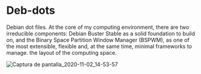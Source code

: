 # Deb-dots
Debian dot files. At the core of my computing environment, there are two irreducible components: Debian Buster Stable as a solid foundation to build on, and the Binary Space Partition Window Manager (BSPWM), as one of the most extensible, flexible and, at the same time, minimal frameworks to manage. the layout of the computing space.

![Captura de pantalla_2020-11-02_14-53-57](https://user-images.githubusercontent.com/64110504/97918969-99b50800-1d1c-11eb-9c76-5679a2511f6f.png)

